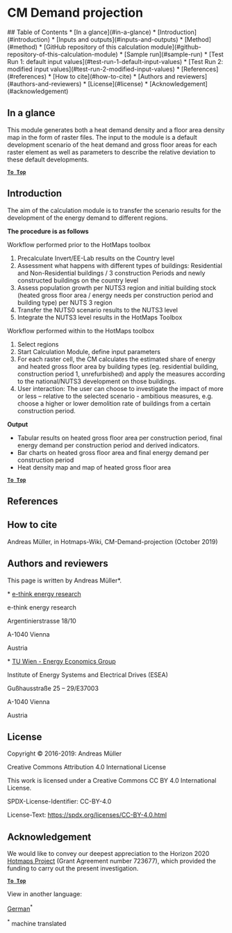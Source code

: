 <h1>CM Demand projection</h1>
## Table of Contents
* [In a glance](#in-a-glance)
* [Introduction](#introduction)
* [Inputs and outputs](#inputs-and-outputs)
* [Method](#method)
* [GitHub repository of this calculation module](#github-repository-of-this-calculation-module)
* [Sample run](#sample-run)
  * [Test Run 1: default input values](#test-run-1-default-input-values)
  * [Test Run 2: modified input values](#test-run-2-modified-input-values)
* [References](#references)
* [How to cite](#how-to-cite)
* [Authors and reviewers](#authors-and-reviewers)
* [License](#license)
* [Acknowledgement](#acknowledgement)



## In a glance
This module generates both a heat demand density and a floor area density map in the form of raster files. The input to the module is a default development scenario of the heat demand and gross floor areas for each raster element as well as parameters to describe the relative deviation to these default developments.

[**`To Top`**](#table-of-contents)


## Introduction
The aim of the calculation module is to transfer the scenario results for the development of the energy demand to different regions.

**The procedure is as follows**

Workflow performed prior to the HotMaps toolbox 
1. Precalculate Invert/EE-Lab results on the Country level
2. Assessment what happens with different types of buildings: Residential and Non-Residential buildings / 3 construction Periods and newly constructed buildings on the country level
3. Assess population growth per NUTS3 region and initial building stock (heated gross floor area / energy needs per construction period and building type) per NUTS 3 region
4. Transfer the NUTS0 scenario results to the NUTS3 level
5. Integrate the NUTS3 level results in the HotMaps Toolbox

Workflow performed within to the HotMaps toolbox
1. Select regions
2. Start Calculation Module, define input parameters
3. For each raster cell, the CM calculates the estimated share of energy and heated gross floor area by building types (eg. residential building, construction period 1, unrefurbished) and apply the measures according to the national/NUTS3 development on those buildings.
4. User interaction: The user can choose to investigate the impact of more or less – relative to the selected scenario - ambitious measures, e.g. choose a higher or lower demolition rate of buildings from a certain construction period.


**Output**

* Tabular results on heated gross floor area per construction period, final energy demand per construction period and derived indicators.
* Bar charts on heated gross floor area and final energy demand per construction period
* Heat density map and map of heated gross floor area


[**`To Top`**](#table-of-contents)


## References



## How to cite
Andreas Müller, in Hotmaps-Wiki, CM-Demand-projection (October 2019)

## Authors and reviewers

This page is written by Andreas Müller\*.


\* [e-think energy research](http://www.e-think.ac.at)

e-think energy research

Argentinierstrasse 18/10

A-1040 Vienna

Austria

\* [TU Wien - Energy Economics Group](http://www.eeg.tuwien.ac.at)

Institute of Energy Systems and Electrical Drives (ESEA)

Gußhausstraße 25 – 29/E37003

A-1040 Vienna

Austria


## License

Copyright © 2016-2019: Andreas Müller

Creative Commons Attribution 4.0 International License

This work is licensed under a Creative Commons CC BY 4.0 International License.

SPDX-License-Identifier: CC-BY-4.0

License-Text: https://spdx.org/licenses/CC-BY-4.0.html


## Acknowledgement

We would like to convey our deepest appreciation to the Horizon 2020 [Hotmaps Project](https://www.hotmaps-project.eu) (Grant Agreement number 723677), which provided the funding to carry out the present investigation.



[**`To Top`**](#table-of-contents)



<!--- THIS IS A SUPER UNIQUE IDENTIFIER -->

View in another language:

 [German](../de/CM-Demand-projection)<sup>\*</sup> 

<sup>\*</sup> machine translated
